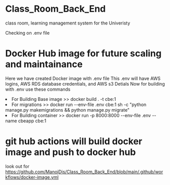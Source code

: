 # Class_Room_Back_End
class room, learning management system for the Univeristy

Checking on .env file

# Docker Hub image for future scaling and maintainance
Here we have created Docker image with .env file 
This .env will have AWS logins, AWS RDS database credentials, and AWS s3 Detials
Now for building with .env use these commands

<li> For Building Base image >> docker build . -t cbe:1</li>
<li> For migrations >> docker run --env-file .env cbe:1 sh -c "python manage.py makemigrations && python manage.py migrate"</li>
<li> For Building container >> docker run -p 8000:8000 --env-file .env --name cbeapp cbe:1</li>


# git hub actions will build docker image and push to docker hub

look out for https://github.com/ManojDjs/Class_Room_Back_End/blob/main/.github/workflows/docker-image.yml
